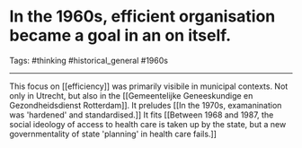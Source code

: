 # In the 1960s, efficient organisation became a goal in an on itself.
Tags: #thinking #historical_general #1960s

---

This focus on [[efficiency]] was primarily visibile in municipal contexts. Not only in Utrecht, but also in the [[Gemeentelijke Geneeskundige en Gezondheidsdienst Rotterdam]]. It preludes [[In the 1970s, examanination was 'hardened' and standardised.]] It fits [[Between 1968 and 1987, the social ideology of access to health care is taken up by the state, but a new governmentality of state 'planning' in health care fails.]]